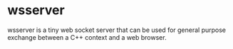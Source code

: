 
# wsserver

wsserver is a tiny web socket server that can be used for general purpose exchange between a C++ context and a web browser.
